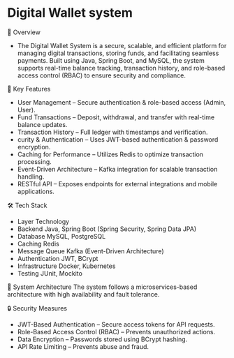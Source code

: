 # Digital Wallet system
📌 Overview
* The Digital Wallet System is a secure, scalable, and efficient platform for managing digital transactions, storing funds, and facilitating seamless payments. Built using Java, Spring Boot, and MySQL, the system supports real-time balance tracking, transaction history, and role-based access control (RBAC) to ensure security and compliance.

🚀 Key Features

* User Management – Secure authentication & role-based access (Admin, User).
*  Fund Transactions – Deposit, withdrawal, and transfer with real-time balance updates.
* Transaction History – Full ledger with timestamps and verification.
* curity & Authentication – Uses JWT-based authentication & password encryption.
* Caching for Performance – Utilizes Redis to optimize transaction processing.
* Event-Driven Architecture – Kafka integration for scalable transaction handling.
* RESTful API – Exposes endpoints for external integrations and mobile applications.

🛠️ Tech Stack
 - Layer	Technology
 - Backend	Java, Spring Boot (Spring Security, Spring Data JPA)
 - Database	MySQL, PostgreSQL
 - Caching	Redis
 - Message Queue	Kafka (Event-Driven Architecture)
 - Authentication	JWT, BCrypt
 - Infrastructure	Docker, Kubernetes
 - Testing	JUnit, Mockito

   
📌 System Architecture
The system follows a microservices-based architecture with high availability and fault tolerance.


🔒 Security Measures
* JWT-Based Authentication – Secure access tokens for API requests.
* Role-Based Access Control (RBAC) – Prevents unauthorized actions.
* Data Encryption – Passwords stored using BCrypt hashing.
* API Rate Limiting – Prevents abuse and fraud.
